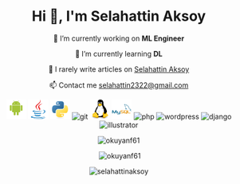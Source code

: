 
<h1 align="center">Hi 👋, I'm Selahattin Aksoy</h1>

<p align="center">🔭 I’m currently working on <b>ML Engineer</b></p>

<p align="center">🌱 I’m currently learning <b>DL</b></p>

<p align="center">📝 I rarely write articles on <a href="https://www.mu.edu.tr/tr/personel/selahattinaksoy" target="_blank">Selahattin Aksoy</a></p>

<p align="center">📫 Contact me <a href="mailto:selahattin2322@gmail.com" target="_blank">selahattin2322@gmail.com</a></p>


<p align="center">
<img src="https://raw.githubusercontent.com/devicons/devicon/master/icons/android/android-original-wordmark.svg" alt="android" width="40" height="40"/> 
<img src="https://raw.githubusercontent.com/devicons/devicon/master/icons/java/java-original.svg" alt="Java" width="40" height="40"/>
<img src="https://raw.githubusercontent.com/devicons/devicon/master/icons/python/python-original.svg" alt="python" width="40" height="40"/>
<img src="https://www.vectorlogo.zone/logos/git-scm/git-scm-icon.svg" alt="git" width="40" height="40"/>
<img src="https://raw.githubusercontent.com/devicons/devicon/master/icons/linux/linux-original.svg" alt="linux" width="40" height="40"/>
<img src="https://raw.githubusercontent.com/devicons/devicon/master/icons/mysql/mysql-original-wordmark.svg" alt="mysql" width="40" height="40"/>
<img src="https://www.vectorlogo.zone/logos/php/php-icon.svg" alt="php" width="40" height="40"/>
<img src="https://www.vectorlogo.zone/logos/wordpress/wordpress-icon.svg" alt="wordpress" width="40" height="40"/>
<img src="https://www.vectorlogo.zone/logos/djangoproject/djangoproject-icon.svg" alt="django" width="40" height="40"/>
<img src="https://www.vectorlogo.zone/logos/adobe_illustrator/adobe_illustrator-icon.svg" alt="illustrator" width="40" height="40"/>

<p align="center"><img src="https://github-readme-stats.vercel.app/api/top-langs/?username=selahattinaksoy&layout=compact&theme=chartreuse-dark" alt="okuyanf61" /></p>

<p align="center">&nbsp;<img src="https://github-readme-stats.vercel.app/api?username=selahattinaksoy&show_icons=true&theme=chartreuse-dark" alt="okuyanf61" /></p>

<p align="center"> <img src="https://komarev.com/ghpvc/?username=selahattinaksoy&color=brightgreen" alt="selahattinaksoy" /> </p>


<!--
**SelahattinAksoy/SelahattinAksoy** is a ✨ _special_ ✨ repository because its `README.md` (this file) appears on your GitHub profile.

Here are some ideas to get you started:

- 🔭 I’m currently working on ...
- 🌱 I’m currently learning ...
- 👯 I’m looking to collaborate on ...
- 🤔 I’m looking for help with ...
- 💬 Ask me about ...
- 📫 How to reach me: ...
- 😄 Pronouns: ...
- ⚡ Fun fact: ...
-->
